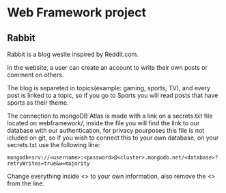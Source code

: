 # Web Framework project

## Rabbit

Rabbit is a blog wesite inspired by Reddit.com.

In the website, a user can create an account to write their own posts or comment on others.

The blog is separeted in topics(example: gaming, sports, TV), and every post is linked to a topic, so if you go to Sports you will read posts that have sports as their theme.

The connection to mongoDB Atlas is made with a link on a secrets.txt file located on webframework/, inside the file you will find the link to our database with our authentication, for privacy pourposes this file is not icluded on git, so if you wish to connect this to your own database, on your secrets.txt use the following line:

```
mongodb+srv://<username>:<password>@<cluster>.mongodb.net/<database>?retryWrites=true&w=majority
```

Change everything inside <> to your own information, also remove the <> from the line.